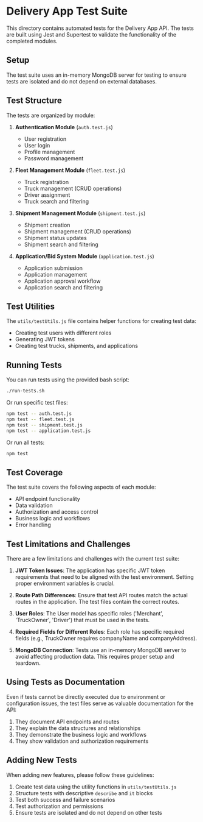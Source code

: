 # Delivery App Test Suite

This directory contains automated tests for the Delivery App API. The tests are built using Jest and Supertest to validate the functionality of the completed modules.

## Setup

The test suite uses an in-memory MongoDB server for testing to ensure tests are isolated and do not depend on external databases.

## Test Structure

The tests are organized by module:

1. **Authentication Module** (`auth.test.js`)
   - User registration
   - User login
   - Profile management
   - Password management

2. **Fleet Management Module** (`fleet.test.js`)
   - Truck registration
   - Truck management (CRUD operations)
   - Driver assignment
   - Truck search and filtering

3. **Shipment Management Module** (`shipment.test.js`)
   - Shipment creation
   - Shipment management (CRUD operations)
   - Shipment status updates
   - Shipment search and filtering

4. **Application/Bid System Module** (`application.test.js`)
   - Application submission
   - Application management
   - Application approval workflow
   - Application search and filtering

## Test Utilities

The `utils/testUtils.js` file contains helper functions for creating test data:
- Creating test users with different roles
- Generating JWT tokens
- Creating test trucks, shipments, and applications

## Running Tests

You can run tests using the provided bash script:

```bash
./run-tests.sh
```

Or run specific test files:

```bash
npm test -- auth.test.js
npm test -- fleet.test.js
npm test -- shipment.test.js
npm test -- application.test.js
```

Or run all tests:

```bash
npm test
```

## Test Coverage

The test suite covers the following aspects of each module:
- API endpoint functionality
- Data validation
- Authorization and access control
- Business logic and workflows
- Error handling

## Test Limitations and Challenges

There are a few limitations and challenges with the current test suite:

1. **JWT Token Issues**: The application has specific JWT token requirements that need to be aligned with the test environment. Setting proper environment variables is crucial.

2. **Route Path Differences**: Ensure that test API routes match the actual routes in the application. The test files contain the correct routes.

3. **User Roles**: The User model has specific roles ('Merchant', 'TruckOwner', 'Driver') that must be used in the tests.

4. **Required Fields for Different Roles**: Each role has specific required fields (e.g., TruckOwner requires companyName and companyAddress).

5. **MongoDB Connection**: Tests use an in-memory MongoDB server to avoid affecting production data. This requires proper setup and teardown.

## Using Tests as Documentation

Even if tests cannot be directly executed due to environment or configuration issues, the test files serve as valuable documentation for the API:

1. They document API endpoints and routes
2. They explain the data structures and relationships
3. They demonstrate the business logic and workflows
4. They show validation and authorization requirements

## Adding New Tests

When adding new features, please follow these guidelines:
1. Create test data using the utility functions in `utils/testUtils.js`
2. Structure tests with descriptive `describe` and `it` blocks
3. Test both success and failure scenarios
4. Test authorization and permissions
5. Ensure tests are isolated and do not depend on other tests 